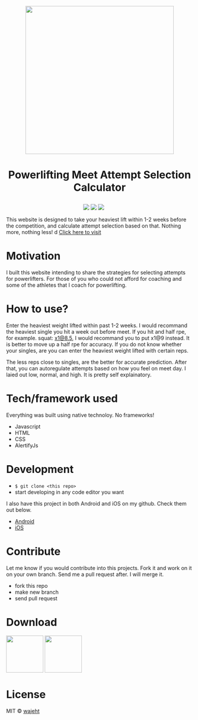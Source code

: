 <p align="center"><img src="https://raw.githubusercontent.com/wajeht/web_attempt_calculator/gh-pages/images/logo.png" width="400"></p>

# <p align="center">Powerlifting Meet Attempt Selection Calculator</p>

<p align="center">
<img src="https://img.shields.io/badge/platform-ios%20-green"> <img src="https://img.shields.io/badge/platform-android%20-green"> <img src="https://img.shields.io/badge/platform-web%20-green">
</center>
‏‎ ‎‏‎ ‎‏‎ ‎‏‎ ‎‏‎ ‎‏‎ ‎‏‎ ‎

This website is designed to take your heaviest lift within 1-2 weeks before the competition, and calculate attempt selection based on that. Nothing more, nothing less!
d
[Click here to visit](https://www.attemptcalculator.com/)<br>

# Motivation

I built this website intending to share the strategies for selecting attempts for powerlifters. For those of you who could not afford for coaching and some of the athletes that I coach for powerlifting.

# How to use?

Enter the heaviest weight lifted within past 1-2 weeks. I would recommand the heaviest single you hit a week out before meet. If you hit and half rpe, for example. squat: x1@8.5, I would recommand you to put x1@9 instead. It is better to move up a half rpe for accuracy. If you do not know whether your singles, are you can enter the heaviest weight lifted with certain reps.

The less reps close to singles, are the better for accurate prediction. After that, you can autoregulate attempts based on how you feel on meet day. I laied out low, normal, and high. It is pretty self explainatory.

# Tech/framework used

Everything was built using native technoloy. No frameworks!

-   Javascript
-   HTML
-   CSS
-   AlertifyJs

# Development

-   `$ git clone <this repo>`
-   start developing in any code editor you want

I also have this project in both Android and iOS on my github. Check them out below.

-   [Android](https://github.com/wajeht/android_attempt_calculator)
-   [iOS](https://github.com/wajeht/ios_attempt_calculator)

# Contribute

Let me know if you would contribute into this projects. Fork it and work on it on your own branch. Send me a pull request after. I will merge it.

-   fork this repo
-   make new branch
-   send pull request

# Download

[<img src="https://raw.githubusercontent.com/wajeht/web_attempt_calculator/gh-pages/images/googleplay.png" width="100">](https://play.google.com/store/apps/details?id=com.jawstrength.powerliftingattemptselectioncalculator)‏‎ ‎‏‎ ‎‏‎ ‎‏[<img src="https://raw.githubusercontent.com/wajeht/web_attempt_calculator/gh-pages/images/apple.png" width="100">](https://apps.apple.com/us/app/powerlifting-attempt-calculatr/id1540891589)

# License

MIT © [wajeht](https://www.github.com/wajeht/)
